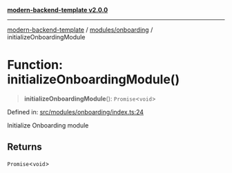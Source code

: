 [**modern-backend-template v2.0.0**](../../../README.md)

***

[modern-backend-template](../../../modules.md) / [modules/onboarding](../README.md) / initializeOnboardingModule

# Function: initializeOnboardingModule()

> **initializeOnboardingModule**(): `Promise`\<`void`\>

Defined in: [src/modules/onboarding/index.ts:24](https://github.com/maemreyo/saas-4cus-nodejs/blob/1a77de11cd6eaefe66c31c7f5de281673fc25ce5/src/modules/onboarding/index.ts#L24)

Initialize Onboarding module

## Returns

`Promise`\<`void`\>
